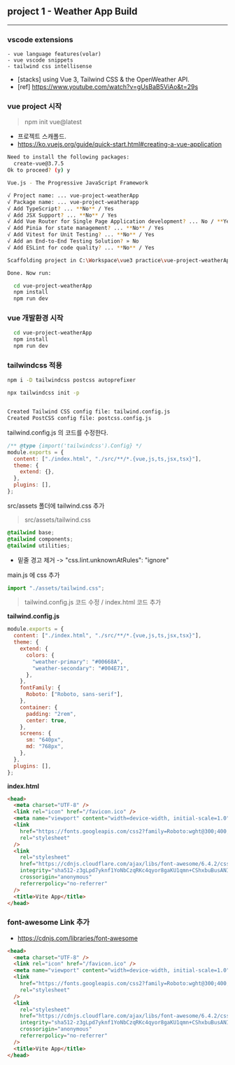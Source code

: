 ## project 1 - Weather App Build

---

### **vscode extensions**

    - vue language features(volar)
    - vue vscode snippets
    - tailwind css intellisense

- [stacks] using Vue 3, Tailwind CSS & the OpenWeather API.
- [ref] https://www.youtube.com/watch?v=gUsBaB5ViAo&t=29s

### vue project 시작

> npm init vue@latest

- 프로젝트 스캐폴드.
- https://ko.vuejs.org/guide/quick-start.html#creating-a-vue-application

```bash
Need to install the following packages:
  create-vue@3.7.5
Ok to proceed? (y) y

Vue.js - The Progressive JavaScript Framework

√ Project name: ... vue-project-weatherApp
√ Package name: ... vue-project-weatherapp
√ Add TypeScript? ... **No** / Yes
√ Add JSX Support? ... **No** / Yes
√ Add Vue Router for Single Page Application development? ... No / **Yes**
√ Add Pinia for state management? ... **No** / Yes
√ Add Vitest for Unit Testing? ... **No** / Yes
√ Add an End-to-End Testing Solution? » No
√ Add ESLint for code quality? ... **No** / Yes

Scaffolding project in C:\Workspace\vue3 practice\vue-project-weatherApp...

Done. Now run:

  cd vue-project-weatherApp
  npm install
  npm run dev

```

### vue 개발환경 시작

```bash
  cd vue-project-weatherApp
  npm install
  npm run dev
```

### tailwindcss 적용

```bash
npm i -D tailwindcss postcss autoprefixer
```

```bash
npx tailwindcss init -p


Created Tailwind CSS config file: tailwind.config.js
Created PostCSS config file: postcss.config.js
```

tailwind.config.js 의 코드를 수정한다.

```javascript
/** @type {import('tailwindcss').Config} */
module.exports = {
  content: ["./index.html", "./src/**/*.{vue,js,ts,jsx,tsx}"],
  theme: {
    extend: {},
  },
  plugins: [],
};
```

src/assets 폴더에 tailwind.css 추가

> src/assets/tailwind.css

```css
@tailwind base;
@tailwind components;
@tailwind utilities;
```

- 밑줄 경고 제거 -> "css.lint.unknownAtRules": "ignore"

main.js 에 css 추가

```javascript
import "./assets/tailwind.css";
```

> tailwind.config.js 코드 수정 / index.html 코드 추가

**tailwind.config.js**

```javascript
module.exports = {
  content: ["./index.html", "./src/**/*.{vue,js,ts,jsx,tsx}"],
  theme: {
    extend: {
      colors: {
        "weather-primary": "#00668A",
        "weather-secondary": "#004E71",
      },
    },
    fontFamily: {
      Roboto: ["Roboto, sans-serif"],
    },
    container: {
      padding: "2rem",
      center: true,
    },
    screens: {
      sm: "640px",
      md: "768px",
    },
  },
  plugins: [],
};
```

**index.html**

```html
<head>
  <meta charset="UTF-8" />
  <link rel="icon" href="/favicon.ico" />
  <meta name="viewport" content="width=device-width, initial-scale=1.0" />
  <link
    href="https://fonts.googleapis.com/css2?family=Roboto:wght@300;400;500&display=swap"
    rel="stylesheet"
  />
  <link
    rel="stylesheet"
    href="https://cdnjs.cloudflare.com/ajax/libs/font-awesome/6.4.2/css/all.min.css"
    integrity="sha512-z3gLpd7yknf1YoNbCzqRKc4qyor8gaKU1qmn+CShxbuBusANI9QpRohGBreCFkKxLhei6S9CQXFEbbKuqLg0DA=="
    crossorigin="anonymous"
    referrerpolicy="no-referrer"
  />
  <title>Vite App</title>
</head>
```

### font-awesome Link 추가

- https://cdnjs.com/libraries/font-awesome

```html
<head>
  <meta charset="UTF-8" />
  <link rel="icon" href="/favicon.ico" />
  <meta name="viewport" content="width=device-width, initial-scale=1.0" />
  <link
    href="https://fonts.googleapis.com/css2?family=Roboto:wght@300;400;500&display=swap"
    rel="stylesheet"
  />
  <link
    rel="stylesheet"
    href="https://cdnjs.cloudflare.com/ajax/libs/font-awesome/6.4.2/css/all.min.css"
    integrity="sha512-z3gLpd7yknf1YoNbCzqRKc4qyor8gaKU1qmn+CShxbuBusANI9QpRohGBreCFkKxLhei6S9CQXFEbbKuqLg0DA=="
    crossorigin="anonymous"
    referrerpolicy="no-referrer"
  />
  <title>Vite App</title>
</head>
```
